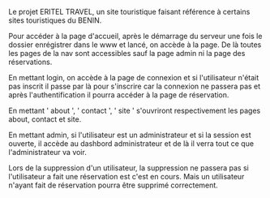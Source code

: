Le projet ERITEL TRAVEL, un site touristique faisant référence à certains sites touristiques du BENIN.

Pour accéder à la page d'accueil, après le démarrage du
serveur une fois le dossier enrégistrer dans le www et lancé, on accède à la page. De là toutes les pages de la nav sont accessibles sauf la page admin ni la page des réservations.

En mettant login, on accède à la page de connexion et si l'utilisateur n'était pas inscrit il passe par là pour s'inscrire car la connexion ne passera pas et après l'authentification il pourra accéder à la page de réservation.

En mettant ' about ', ' contact ', ' site ' s'ouvriront respectivement les pages about, contact et site.

En mettant admin, si l'utilisateur est un administrateur et si la session est ouverte, il accède au dashbord administrateur et de là il verra tout ce que l'administrateur va voir.

Lors de la suppression d'un utilisateur, la suppression ne passera pas si l'utilisateur a fait une réservation est c'est en cours. Mais un utilisateur n'ayant fait de réservation pourra être supprimé correctement.